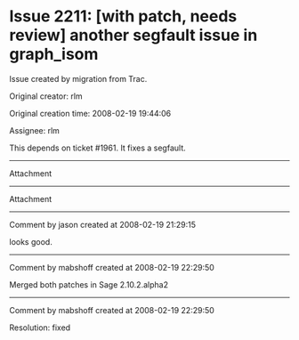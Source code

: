 # Issue 2211: [with patch, needs review] another segfault issue in graph_isom

Issue created by migration from Trac.

Original creator: rlm

Original creation time: 2008-02-19 19:44:06

Assignee: rlm

This depends on ticket #1961. It fixes a segfault.


---

Attachment


---

Attachment


---

Comment by jason created at 2008-02-19 21:29:15

looks good.


---

Comment by mabshoff created at 2008-02-19 22:29:50

Merged both patches in Sage 2.10.2.alpha2


---

Comment by mabshoff created at 2008-02-19 22:29:50

Resolution: fixed
